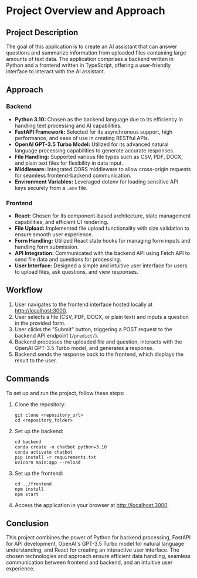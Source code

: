 # Project Overview and Approach

## Project Description

The goal of this application is to create an AI assistant that can answer questions and summarize information from uploaded files containing large amounts of text data. The application comprises a backend written in Python and a frontend written in TypeScript, offering a user-friendly interface to interact with the AI assistant.

## Approach

### Backend
- **Python 3.10:** Chosen as the backend language due to its efficiency in handling text processing and AI capabilities.
- **FastAPI Framework:** Selected for its asynchronous support, high performance, and ease of use in creating RESTful APIs.
- **OpenAI GPT-3.5 Turbo Model:** Utilized for its advanced natural language processing capabilities to generate accurate responses.
- **File Handling:** Supported various file types such as CSV, PDF, DOCX, and plain text files for flexibility in data input.
- **Middleware:** Integrated CORS middleware to allow cross-origin requests for seamless frontend-backend communication.
- **Environment Variables:** Leveraged dotenv for loading sensitive API keys securely from a `.env` file.

### Frontend
- **React:** Chosen for its component-based architecture, state management capabilities, and efficient UI rendering.
- **File Upload:** Implemented file upload functionality with size validation to ensure smooth user experience.
- **Form Handling:** Utilized React state hooks for managing form inputs and handling form submission.
- **API Integration:** Communicated with the backend API using Fetch API to send file data and questions for processing.
- **User Interface:** Designed a simple and intuitive user interface for users to upload files, ask questions, and view responses.

## Workflow

1. User navigates to the frontend interface hosted locally at [http://localhost:3000](http://localhost:3000).
2. User selects a file (CSV, PDF, DOCX, or plain text) and inputs a question in the provided form.
3. User clicks the "Submit" button, triggering a POST request to the backend API endpoint (`/predict/`).
4. Backend processes the uploaded file and question, interacts with the OpenAI GPT-3.5 Turbo model, and generates a response.
5. Backend sends the response back to the frontend, which displays the result to the user.

## Commands

To set up and run the project, follow these steps:

1. Clone the repository:
   ```
   git clone <repository_url>
   cd <repository_folder>
   ```

2. Set up the backend:
   ```
   cd backend
   conda create -n chatbot python=3.10
   conda activate chatbot
   pip install -r requirements.txt
   uvicorn main:app --reload
   ```

3. Set up the frontend:
   ```
   cd ../frontend
   npm install
   npm start
   ```

4. Access the application in your browser at [http://localhost:3000](http://localhost:3000).

## Conclusion

This project combines the power of Python for backend processing, FastAPI for API development, OpenAI's GPT-3.5 Turbo model for natural language understanding, and React for creating an interactive user interface. The chosen technologies and approach ensure efficient data handling, seamless communication between frontend and backend, and an intuitive user experience.